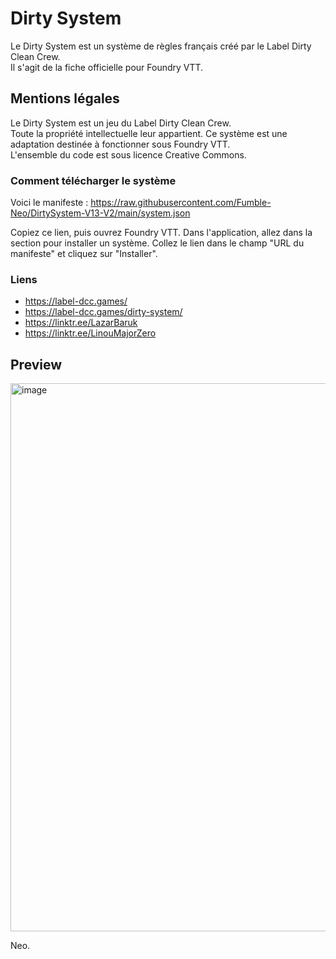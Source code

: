 # Dirty System

Le Dirty System est un système de règles français créé par le Label Dirty Clean Crew.  
Il s'agit de la fiche officielle pour Foundry VTT.

## Mentions légales

Le Dirty System est un jeu du Label Dirty Clean Crew.  
Toute la propriété intellectuelle leur appartient. Ce système est une adaptation destinée à fonctionner sous Foundry VTT.  
L'ensemble du code est sous licence Creative Commons.

### Comment télécharger le système

Voici le manifeste : https://raw.githubusercontent.com/Fumble-Neo/DirtySystem-V13-V2/main/system.json

Copiez ce lien, puis ouvrez Foundry VTT. Dans l'application, allez dans la section pour installer un système. Collez le lien dans le champ "URL du manifeste" et cliquez sur "Installer".


### Liens 

- https://label-dcc.games/
- https://label-dcc.games/dirty-system/
- https://linktr.ee/LazarBaruk
- https://linktr.ee/LinouMajorZero

## Preview

<img width="705" height="877" alt="image" src="https://github.com/user-attachments/assets/303e7a15-79b4-4f61-8b39-1a06617b8645" />

Neo.
